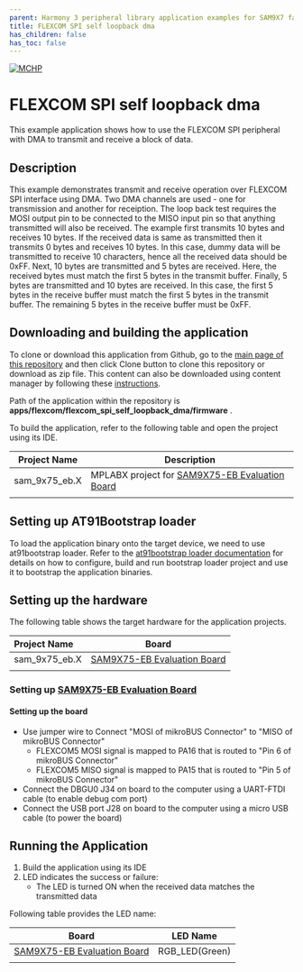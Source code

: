 ```yaml
---
parent: Harmony 3 peripheral library application examples for SAM9X7 family
title: FLEXCOM SPI self loopback dma  
has_children: false
has_toc: false
---
```


[![MCHP](https://www.microchip.com/ResourcePackages/Microchip/assets/dist/images/logo.png)](https://www.microchip.com)

# FLEXCOM SPI self loopback dma 

This example application shows how to use the FLEXCOM SPI peripheral with DMA to transmit and receive a block of data.

## Description

This example demonstrates transmit and receive operation over FLEXCOM SPI interface using DMA. Two DMA channels are used - one for transmission and another for receiption. The loop back test requires the MOSI output pin to be connected to the MISO input pin so that anything transmitted will also be received.
The example first transmits 10 bytes and receives 10 bytes. If the received data is same as transmitted then it transmits 0 bytes and receives 10 bytes. In this case, dummy data will be transmitted to receive 10 characters, hence all the received data should be 0xFF. Next, 10 bytes are transmitted and 5 bytes are received. Here, the received bytes must match the first 5 bytes in the transmit buffer. Finally, 5 bytes are transmitted and 10 bytes are received. In this case, the first 5 bytes in the receive buffer must match the first 5 bytes in the transmit buffer. The remaining 5 bytes in the receive buffer must be 0xFF.

## Downloading and building the application

To clone or download this application from Github, go to the [main page of this repository](https://github.com/Microchip-MPLAB-Harmony/csp_apps_sam_9x7) and then click Clone button to clone this repository or download as zip file.
This content can also be downloaded using content manager by following these [instructions](https://github.com/Microchip-MPLAB-Harmony/contentmanager/wiki).

Path of the application within the repository is **apps/flexcom/flexcom_spi_self_loopback_dma/firmware** .

To build the application, refer to the following table and open the project using its IDE.

| Project Name      | Description                                    |
| ----------------- | ---------------------------------------------- |
| sam_9x75_eb.X | MPLABX project for [SAM9X75-EB Evaluation Board]() |
|||

## Setting up AT91Bootstrap loader

To load the application binary onto the target device, we need to use at91bootstrap loader. Refer to the [at91bootstrap loader documentation](../../docs/readme_bootstrap.md) for details on how to configure, build and run bootstrap loader project and use it to bootstrap the application binaries.

## Setting up the hardware

The following table shows the target hardware for the application projects.

| Project Name| Board|
|:---------|:---------:|
| sam_9x75_eb.X | [SAM9X75-EB Evaluation Board]() |
|||

### Setting up [SAM9X75-EB Evaluation Board]()

#### Setting up the board

- Use jumper wire to Connect "MOSI of mikroBUS Connector" to "MISO of mikroBUS Connector"
  - FLEXCOM5 MOSI signal is mapped to PA16 that is routed to "Pin 6 of mikroBUS Connector"
  - FLEXCOM5 MISO signal is mapped to PA15 that is routed to "Pin 5 of mikroBUS Connector"
- Connect the DBGU0 J34 on board to the computer using a UART-FTDI cable (to enable debug com port)
- Connect the USB port J28 on board to the computer using a micro USB cable (to power the board)

## Running the Application

1. Build the application using its IDE
2. LED indicates the success or failure:
    - The LED is turned ON when the received data matches the transmitted data

Following table provides the LED name:

| Board      | LED Name                                    |
| ----------------- | ---------------------------------------------- |
| [SAM9X75-EB Evaluation Board]() | RGB_LED(Green)  |
|||
